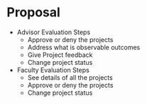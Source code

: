 # Proposal
* Advisor Evaluation Steps
  - Approve or deny the projects
  - Address what is observable outcomes
  - Give Project feedback
  - Change project status
* Faculty Evaluation Steps
  - See details of all the projects
  - Approve or deny the projects
  - Change project status
